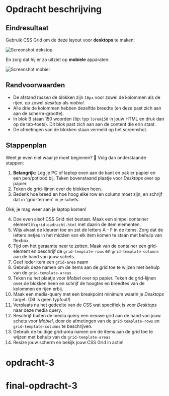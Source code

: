 # Opdracht beschrijving

## Eindresultaat
Gebruik CSS Grid om de deze layout voor **desktops** te maken:

![Screenshot dekstop](./assets/screenshot-desktop.png)

En zorg dat hij er zo uitziet op **mobiele** apparaten:

![Screenshot mobiel](./assets/screenshot-mobiel.png)

## Randvoorwaarden
* De afstand _tussen_ de blokken zijn `16px` voor zowel de kolommen als de rijen, op zowel _desktop_ als _mobiel_.
* Alle drie de kolommen hebben dezelfde breedte (en deze past zich aan aan de scherm-grootte).
* In blok B staan 150 woorden (_tip_: typ `lorem150` in jouw HTML en druk dan op de tab-toets). Dit blok past zich aan aan de content die erin staat.
* De afmetingen van de blokken staan vermeld op het screenshot.

## Stappenplan
Weet je even niet waar je moet beginnen? 🤯 Volg dan onderstaande stappen:
1. **Belangrijk:** Leg je PC of laptop even aan de kant en pak er papier en een pen/potlood bij. Teken bovenstaand plaatje voor _Desktops_ over op papier.
2. Teken de grid-lijnen over de blokken heen.
3. Bedenk hoe breed en hoe hoog elke row en column moet zijn, en schrijf dat in 'grid-termen' in je schets.

Oké, je mag weer aan je laptop komen!

4. Doe even alsof CSS Grid niet bestaat. Maak een simpel container element in `grid-opdracht.html` met daarin de item elementen.
5. Wijs alvast de kleuren toe en zet de letters A - F in de items. Zorg dat de letters netjes in het midden van elk item komen te staan met behulp van flexbox.
6. Tijd om het geraamte neer te zetten. Maak van de container een grid-element en beschrijf de `grid-template-rows` en `grid-template-columns` aan de hand van jouw schets.
7. Geef ieder item een `grid-area` naam
8. Gebruik deze namen om de items aan de grid toe te wijzen met behulp van de `grid-template-areas`
9. Teken nu het plaatje voor _Mobiel_ over op papier. Teken de grid-lijnen over de blokken heen en schrijf de hoogtes en breedtes van de kolommen en rijen erbij.
10. Maak een media-query met een breakpoint minimum waarin je _Desktops_ target. (Dit is geen typfout!)
11. Verplaats nu het gedeelte van de CSS wat specifiek is voor _Desktops_ naar deze media query.
12. Beschrijf buiten de media query een nieuwe grid aan de hand van jouw schets voor _Mobiel_, door de afmetingen van de `grid-template-rows` en `grid-template-columns` te beschrijven.
13. Gebruik de huidige grid-area namen om de items aan de grid toe te wijzen met behulp van de `grid-template-areas`
14. Resize jouw scherm en bekijk jouw CSS Grid in actie!
# opdracht-3
# final-opdracht-3
